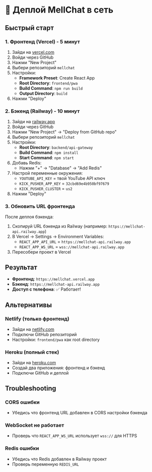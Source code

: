 # 🚀 Деплой MellChat в сеть

## Быстрый старт

### 1. Фронтенд (Vercel) - 5 минут

1. Зайди на [vercel.com](https://vercel.com)
2. Войди через GitHub
3. Нажми "New Project"
4. Выбери репозиторий `mellchat`
5. Настройки:
   - **Framework Preset**: Create React App
   - **Root Directory**: `frontend/pwa`
   - **Build Command**: `npm run build`
   - **Output Directory**: `build`
6. Нажми "Deploy"

### 2. Бэкенд (Railway) - 10 минут

1. Зайди на [railway.app](https://railway.app)
2. Войди через GitHub
3. Нажми "New Project" → "Deploy from GitHub repo"
4. Выбери репозиторий `mellchat`
5. Настройки:
   - **Root Directory**: `backend/api-gateway`
   - **Build Command**: `npm install`
   - **Start Command**: `npm start`
6. Добавь Redis:
   - Нажми "+" → "Database" → "Add Redis"
7. Настрой переменные окружения:
   - `YOUTUBE_API_KEY` = твой YouTube API ключ
   - `KICK_PUSHER_APP_KEY` = `32cbd69e4b950bf97679`
   - `KICK_PUSHER_CLUSTER` = `us2`
8. Нажми "Deploy"

### 3. Обновить URL фронтенда

После деплоя бэкенда:
1. Скопируй URL бэкенда из Railway (например: `https://mellchat-api.railway.app`)
2. В Vercel → Settings → Environment Variables:
   - `REACT_APP_API_URL` = `https://mellchat-api.railway.app`
   - `REACT_APP_WS_URL` = `wss://mellchat-api.railway.app`
3. Пересобери проект в Vercel

## Результат

- **Фронтенд**: `https://mellchat.vercel.app`
- **Бэкенд**: `https://mellchat-api.railway.app`
- **Доступ с телефона**: ✅ Работает!

## Альтернативы

### Netlify (только фронтенд)
- Зайди на [netlify.com](https://netlify.com)
- Подключи GitHub репозиторий
- Настройки: `frontend/pwa` как root directory

### Heroku (полный стек)
- Зайди на [heroku.com](https://heroku.com)
- Создай два приложения: фронтенд и бэкенд
- Подключи GitHub и деплой

## Troubleshooting

### CORS ошибки
- Убедись что фронтенд URL добавлен в CORS настройки бэкенда

### WebSocket не работает
- Проверь что `REACT_APP_WS_URL` использует `wss://` для HTTPS

### Redis ошибки
- Убедись что Redis добавлен в Railway проект
- Проверь переменную `REDIS_URL`
